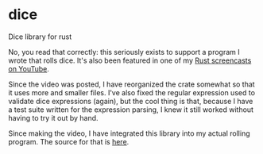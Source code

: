 # dice
Dice library for rust

No, you read that correctly: this seriously exists to support a program I wrote that rolls dice. It's also been featured in one of my [Rust screencasts on YouTube](https://youtu.be/qir8o1vhw9A).

Since the video was posted, I have reorganized the crate somewhat so that it uses more and smaller files. I've also fixed the regular expression used to validate dice expressions (again), but the cool thing is that, because I have a test suite written for the expression parsing, I knew it still worked without having to try it out by hand.

Since making the video, I have integrated this library into my actual rolling program. The source for that is [here](https://github.com/archer884/roll).
